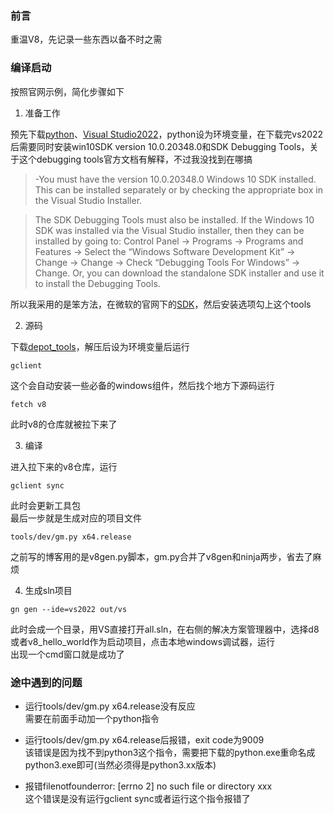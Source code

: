 ### 前言
重温V8，先记录一些东西以备不时之需

### 编译启动
按照官网示例，简化步骤如下  

1. 准备工作

预先下载[python](https://www.python.org/)、[Visual Studio2022](https://learn.microsoft.com/en-us/visualstudio/releases/2022/release-notes)，python设为环境变量，在下载完vs2022后需要同时安装win10SDK version 10.0.20348.0和SDK Debugging Tools，关于这个debugging tools官方文档有解释，不过我没找到在哪搞
> -You must have the version 10.0.20348.0 Windows 10 SDK installed. This can be installed separately or by checking the appropriate box in the Visual Studio Installer.

> The SDK Debugging Tools must also be installed. If the Windows 10 SDK was installed via the Visual Studio installer, then they can be installed by going to: Control Panel → Programs → Programs and Features → Select the “Windows Software Development Kit” → Change → Change → Check “Debugging Tools For Windows” → Change. Or, you can download the standalone SDK installer and use it to install the Debugging Tools.

所以我采用的是笨方法，在微软的官网下的[SDK](https://developer.microsoft.com/zh-cn/windows/downloads/windows-sdk/)，然后安装选项勾上这个tools

2. 源码

下载[depot_tools](https://storage.googleapis.com/chrome-infra/depot_tools.zip)，解压后设为环境变量后运行
```
gclient
```
这个会自动安装一些必备的windows组件，然后找个地方下源码运行
```
fetch v8
```
此时v8的仓库就被拉下来了

3. 编译

进入拉下来的v8仓库，运行
```
gclient sync
```
此时会更新工具包  
最后一步就是生成对应的项目文件
```
tools/dev/gm.py x64.release
```
之前写的博客用的是v8gen.py脚本，gm.py合并了v8gen和ninja两步，省去了麻烦

4. 生成sln项目

```
gn gen --ide=vs2022 out/vs
```
此时会成一个目录，用VS直接打开all.sln，在右侧的解决方案管理器中，选择d8或者v8_hello_world作为启动项目，点击本地windows调试器，运行  
出现一个cmd窗口就是成功了

### 途中遇到的问题

- 运行tools/dev/gm.py x64.release没有反应  
需要在前面手动加一个python指令

- 运行tools/dev/gm.py x64.release后报错，exit code为9009  
该错误是因为找不到python3这个指令，需要把下载的python.exe重命名成python3.exe即可(当然必须得是python3.xx版本)
- 报错filenotfounderror: [errno 2] no such file or directory xxx  
这个错误是没有运行gclient sync或者运行这个指令报错了